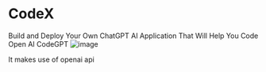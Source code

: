 # CodeX
Build and Deploy Your Own ChatGPT AI Application That Will Help You Code
Open AI CodeGPT
![image](https://user-images.githubusercontent.com/91092287/209403423-91390ff6-2731-4523-9d96-5e71ddeabc12.png)



It makes use of openai api
